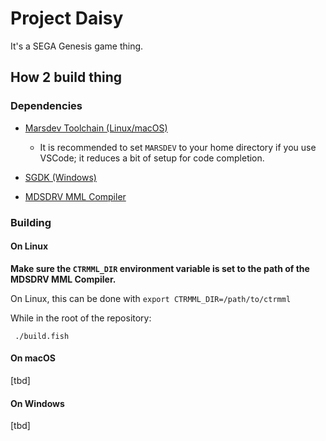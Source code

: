 Project Daisy
=============

It's a SEGA Genesis game thing.

## How 2 build thing

### Dependencies

- [Marsdev Toolchain (Linux/macOS)](https://github.com/andwn/marsdev)

    - It is recommended to set `MARSDEV` to your home directory if you use VSCode; it reduces a bit of setup for code completion.

- [SGDK (Windows)](https://github.com/Stephane-D/SGDK)

- [MDSDRV MML Compiler](https://github.com/superctr/ctrmml)

### Building

#### On Linux

**Make sure the `CTRMML_DIR` environment variable is set to the path of the MDSDRV MML Compiler.**

On Linux, this can be done with `export CTRMML_DIR=/path/to/ctrmml`

While in the root of the repository:

     ./build.fish

#### On macOS

[tbd]

#### On Windows

[tbd]
